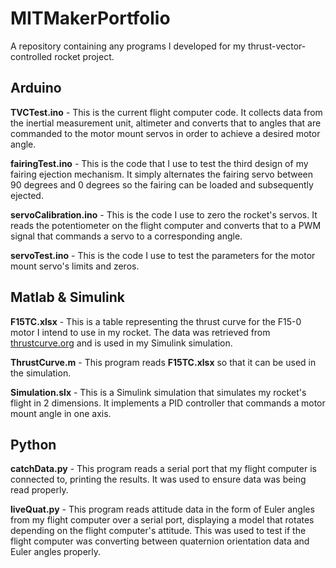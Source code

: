 # MITMakerPortfolio
A repository containing any programs I developed for my thrust-vector-controlled rocket project.

## Arduino
**TVCTest.ino** - This is the current flight computer code. It collects data from the inertial measurement unit, altimeter and converts that to angles that are commanded to the motor mount servos in order to achieve a desired motor angle.

**fairingTest.ino** - This is the code that I use to test the third design of my fairing ejection mechanism. It simply alternates the fairing servo between 90 degrees and 0 degrees so the fairing can be loaded and subsequently ejected.

**servoCalibration.ino** - This is the code I use to zero the rocket's servos. It reads the potentiometer on the flight computer and converts that to a PWM signal that commands a servo to a corresponding angle.

**servoTest.ino** - This is the code I use to test the parameters for the motor mount servo's limits and zeros.


## Matlab & Simulink
**F15TC.xlsx** - This is a table representing the thrust curve for the F15-0 motor I intend to use in my rocket. The data was retrieved from [thrustcurve.org](https://www.thrustcurve.org/motors/Estes/F15/) and is used in my Simulink simulation.

**ThrustCurve.m** - This program reads **F15TC.xlsx** so that it can be used in the simulation.

**Simulation.slx** - This is a Simulink simulation that simulates my rocket's flight in 2 dimensions. It implements a PID controller that commands a motor mount angle in one axis.


## Python
**catchData.py** - This program reads a serial port that my flight computer is connected to, printing the results. It was used to ensure data was being read properly.

**liveQuat.py** - This program reads attitude data in the form of Euler angles from my flight computer over a serial port, displaying a model that rotates depending on the flight computer's attitude. This was used to test if the flight computer was converting between quaternion orientation data and Euler angles properly.

